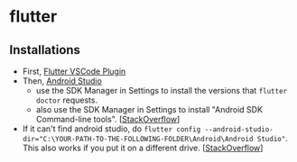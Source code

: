 # flutter

## Installations
* First, [Flutter VSCode Plugin](https://flutter.dev/docs/get-started/editor?tab=vscode)
* Then, [Android Studio](https://developer.android.com/studio)
  * use the SDK Manager in Settings to install the versions that `flutter doctor` requests.
  * also use the SDK Manager in Settings to install "Android SDK Command-line tools". [[StackOverflow](https://stackoverflow.com/questions/61993738/flutter-doctor-android-licenses-gives-a-java-error)]
* If it can't find android studio, do `flutter config --android-studio-dir="C:\YOUR-PATH-TO-THE-FOLLOWING-FOLDER\Android\Android Studio"`. This also works if you put it on a different drive. [[StackOverflow](https://stackoverflow.com/questions/59647791/tag-android-studio-not-installed-when-run-flutter-doctor-while-android)]
